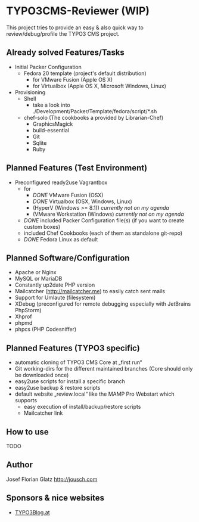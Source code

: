 TYPO3CMS-Reviewer (WIP)
=================

This project tries to provide an easy & also quick way to review/debug/profile the TYPO3 CMS project.


## Already solved Features/Tasks

- Initial Packer Configuration
	- Fedora 20 template (project's default distribution)
		- for VMware Fusion (Apple OS X)
		- for Virtualbox (Apple OS X, Microsoft Windows, Linux)
- Provisioning
	- Shell
		- take a look into ./Development/Packer/Template/fedora/script/*.sh
	- chef-solo (The cookbooks a provided by Librarian-Chef)
		- GraphicsMagick
		- build-essential
		- Git
		- Sqlite
		- Ruby

## Planned Features (Test Environment)

- Preconfigured ready2use Vagrantbox
	- for
		- _DONE_ VMware Fusion (OSX)
		- _DONE_ Virtualbox (OSX, Windows, Linux)
		- (HyperV (Windows >= 8.1)) *currently not on my agenda*
		- (VMware Workstation (Windows) *currently not on my agenda*
	- _DONE_ included Packer Configuration file(s) (if you want to create custom boxes)
	- included Chef Cookbooks (each of them as standalone git-repo)
	- _DONE_ Fedora Linux as default

## Planned Software/Configuration

- Apache or Nginx
- MySQL or MariaDB
- Constantly up2date PHP version
- Mailcatcher (http://mailcatcher.me) to easily catch sent mails
- Support for Umlaute (filesystem)
- XDebug (preconfigured for remote debugging especially with JetBrains PhpStorm)
- Xhprof
- phpmd
- phpcs (PHP Codesniffer)

## Planned Features (TYPO3 specific)

- automatic cloning of TYPO3 CMS Core at „first run“
- Git working-dirs for the different maintained branches (Core should only be downloaded once)
- easy2use scripts for install a specific branch
- easy2use backup & restore scripts
- default website „review.local“ like the MAMP Pro Webstart which supports
	- easy execution of install/backup/restore scripts
	- Mailcatcher link


## How to use

TODO


## Author

Josef Florian Glatz <http://jousch.com>

## Sponsors & nice websites

- [TYPO3Blog.at](http://typo3blog.at)